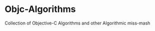 Objc-Algorithms
===============

Collection of Objective-C Algorithms and other Algorithmic miss-mash
